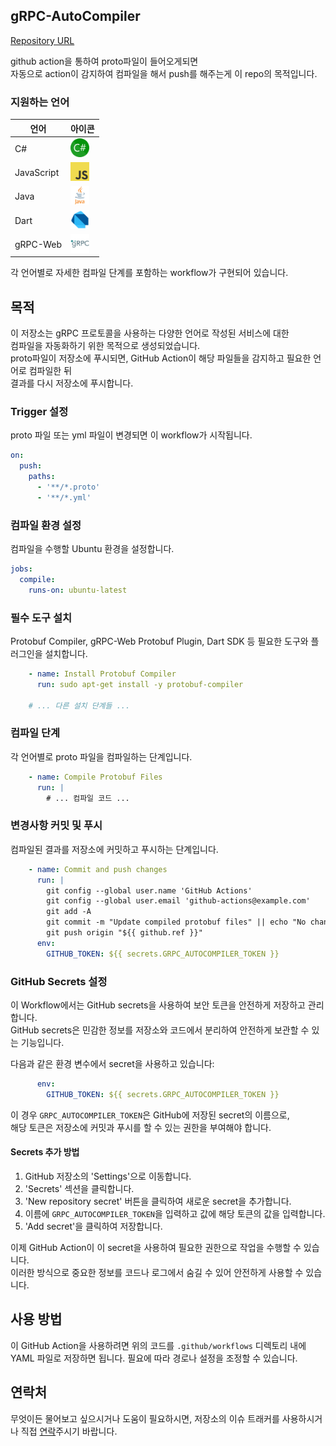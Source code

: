 
## gRPC-AutoCompiler

[Repository URL](https://github.com/AmSoMad/gRPC-AutoCompiler)

github action을 통하여 proto파일이 들어오게되면 <br>
자동으로 action이 감지하여 컴파일을 해서 push를 해주는게 이 repo의 목적입니다. <br>

### 지원하는 언어

| 언어       | 아이콘                                                                                              |
|------------|-------------------------------------------------------------------------------------------------------|
| C#         | <img src="https://raw.githubusercontent.com/github/explore/main/topics/csharp/csharp.png" width="30" height="30"> |
| JavaScript | <img src="https://raw.githubusercontent.com/github/explore/main/topics/javascript/javascript.png" width="30" height="30"> |
| Java       | <img src="https://raw.githubusercontent.com/github/explore/main/topics/java/java.png" width="30" height="30">     |
| Dart       | <img src="https://raw.githubusercontent.com/github/explore/main/topics/dart/dart.png" width="30" height="30">     |
| gRPC-Web   | <img src="https://raw.githubusercontent.com/github/explore/main/topics/grpc/grpc.png" width="30" height="30">     |

각 언어별로 자세한 컴파일 단계를 포함하는 workflow가 구현되어 있습니다.


## 목적

이 저장소는 gRPC 프로토콜을 사용하는 다양한 언어로 작성된 서비스에 대한 <br>
컴파일을 자동화하기 위한 목적으로 생성되었습니다. <br>
proto파일이 저장소에 푸시되면, GitHub Action이 해당 파일들을 감지하고 필요한 언어로 컴파일한 뒤 <br>
결과를 다시 저장소에 푸시합니다. <br>

### Trigger 설정

proto 파일 또는 yml 파일이 변경되면 이 workflow가 시작됩니다. <br>

```yaml
on:
  push:
    paths:
      - '**/*.proto'
      - '**/*.yml'
```

### 컴파일 환경 설정

컴파일을 수행할 Ubuntu 환경을 설정합니다.

```yaml
jobs:
  compile:
    runs-on: ubuntu-latest
```

### 필수 도구 설치

Protobuf Compiler, gRPC-Web Protobuf Plugin, Dart SDK 등 필요한 도구와 플러그인을 설치합니다.<br>

```yaml
    - name: Install Protobuf Compiler
      run: sudo apt-get install -y protobuf-compiler

    # ... 다른 설치 단계들 ...
```

### 컴파일 단계

각 언어별로 proto 파일을 컴파일하는 단계입니다.

```yaml
    - name: Compile Protobuf Files
      run: |
        # ... 컴파일 코드 ...
```

### 변경사항 커밋 및 푸시

컴파일된 결과를 저장소에 커밋하고 푸시하는 단계입니다.

```yaml
    - name: Commit and push changes
      run: |
        git config --global user.name 'GitHub Actions'
        git config --global user.email 'github-actions@example.com'
        git add -A
        git commit -m "Update compiled protobuf files" || echo "No changes to commit"
        git push origin "${{ github.ref }}"
      env:
        GITHUB_TOKEN: ${{ secrets.GRPC_AUTOCOMPILER_TOKEN }}
```
### GitHub Secrets 설정

이 Workflow에서는 GitHub secrets을 사용하여 보안 토큰을 안전하게 저장하고 관리합니다. <br>
GitHub secrets은 민감한 정보를 저장소와 코드에서 분리하여 안전하게 보관할 수 있는 기능입니다. <br>

다음과 같은 환경 변수에서 secret을 사용하고 있습니다: <br>

```yaml
      env:
        GITHUB_TOKEN: ${{ secrets.GRPC_AUTOCOMPILER_TOKEN }}
```

이 경우 `GRPC_AUTOCOMPILER_TOKEN`은 GitHub에 저장된 secret의 이름으로, <br>
해당 토큰은 저장소에 커밋과 푸시를 할 수 있는 권한을 부여해야 합니다. <br>

#### Secrets 추가 방법

1. GitHub 저장소의 'Settings'으로 이동합니다.
2. 'Secrets' 섹션을 클릭합니다.
3. 'New repository secret' 버튼을 클릭하여 새로운 secret을 추가합니다.
4. 이름에 `GRPC_AUTOCOMPILER_TOKEN`을 입력하고 값에 해당 토큰의 값을 입력합니다.
5. 'Add secret'을 클릭하여 저장합니다.

이제 GitHub Action이 이 secret을 사용하여 필요한 권한으로 작업을 수행할 수 있습니다. <br>
이러한 방식으로 중요한 정보를 코드나 로그에서 숨길 수 있어 안전하게 사용할 수 있습니다. <br>

## 사용 방법

이 GitHub Action을 사용하려면 위의 코드를 `.github/workflows` 디렉토리 내에 YAML 파일로 저장하면 됩니다. 필요에 따라 경로나 설정을 조정할 수 있습니다.

## 연락처

무엇이든 물어보고 싶으시거나 도움이 필요하시면, 저장소의 이슈 트래커를 사용하시거나 직접 [연락](https://github.com/AmSoMad)주시기 바랍니다.

